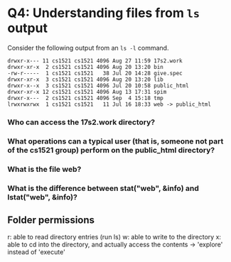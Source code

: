 # Q4: Understanding files from `ls` output
Consider the following output from an `ls -l` command.
```
drwxr-x--- 11 cs1521 cs1521 4096 Aug 27 11:59 17s2.work
drwxr-xr-x  2 cs1521 cs1521 4096 Aug 20 13:20 bin
-rw-r-----  1 cs1521 cs1521   38 Jul 20 14:28 give.spec
drwxr-xr-x  3 cs1521 cs1521 4096 Aug 20 13:20 lib
drwxr-x--x  3 cs1521 cs1521 4096 Jul 20 10:58 public_html
drwxr-xr-x 12 cs1521 cs1521 4096 Aug 13 17:31 spim
drwxr-x---  2 cs1521 cs1521 4096 Sep  4 15:18 tmp
lrwxrwxrwx  1 cs1521 cs1521   11 Jul 16 18:33 web -> public_html
```
### Who can access the 17s2.work directory?

### What operations can a typical user (that is, someone not part of the cs1521 group) perform on the public_html directory?

### What is the file web?

### What is the difference between stat("web", &info) and lstat("web", &info)?

## Folder permissions
r: able to read directory entries (run ls)
w: able to write to the directory
x: able to cd into the directory, and actually access the contents -> 'explore' instead of 'execute'

